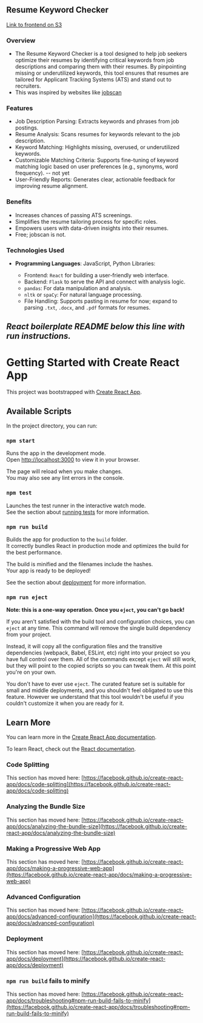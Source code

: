 <h2>Resume Keyword Checker</h2>

[Link to frontend on S3](http://resume-keyword-checker-frontend.s3-website-us-west-2.amazonaws.com/)

<h3>Overview</h3>

* The Resume Keyword Checker is a tool designed to help job seekers optimize their resumes by identifying critical keywords from job descriptions and comparing them with their resumes. By pinpointing missing or underutilized keywords, this tool ensures that resumes are tailored for Applicant Tracking Systems (ATS) and stand out to recruiters.
* This was inspired by websites like [jobscan](https://www.jobscan.co/)

<h3>Features</h3>

* Job Description Parsing: Extracts keywords and phrases from job postings.
* Resume Analysis: Scans resumes for keywords relevant to the job description.
* Keyword Matching: Highlights missing, overused, or underutilized keywords.
* Customizable Matching Criteria: Supports fine-tuning of keyword matching logic based on user preferences (e.g., synonyms, word frequency). -- not yet
* User-Friendly Reports: Generates clear, actionable feedback for improving resume alignment.

<h3>Benefits</h3>

* Increases chances of passing ATS screenings.
* Simplifies the resume tailoring process for specific roles.
* Empowers users with data-driven insights into their resumes.
* Free; jobscan is not.


<h3>Technologies Used</h3>

* <b>Programming Languages</b>: JavaScript, Python
Libraries:

	* Frontend: `React` for building a user-friendly web interface.
	* Backend: `Flask` to serve the API and connect with analysis logic.
	* `pandas`: For data manipulation and analysis.
	* `nltk` or `spaCy`: For natural language processing.
	* File Handling: Supports pasting in resume for now; expand to parsing `.txt`, `.docx`, and `.pdf` formats for resumes.


<i>React boilerplate README below this line with run instructions.</i>
---
# Getting Started with Create React App

This project was bootstrapped with [Create React App](https://github.com/facebook/create-react-app).

## Available Scripts

In the project directory, you can run:

### `npm start`

Runs the app in the development mode.\
Open [http://localhost:3000](http://localhost:3000) to view it in your browser.

The page will reload when you make changes.\
You may also see any lint errors in the console.

### `npm test`

Launches the test runner in the interactive watch mode.\
See the section about [running tests](https://facebook.github.io/create-react-app/docs/running-tests) for more information.

### `npm run build`

Builds the app for production to the `build` folder.\
It correctly bundles React in production mode and optimizes the build for the best performance.

The build is minified and the filenames include the hashes.\
Your app is ready to be deployed!

See the section about [deployment](https://facebook.github.io/create-react-app/docs/deployment) for more information.

### `npm run eject`

**Note: this is a one-way operation. Once you `eject`, you can't go back!**

If you aren't satisfied with the build tool and configuration choices, you can `eject` at any time. This command will remove the single build dependency from your project.

Instead, it will copy all the configuration files and the transitive dependencies (webpack, Babel, ESLint, etc) right into your project so you have full control over them. All of the commands except `eject` will still work, but they will point to the copied scripts so you can tweak them. At this point you're on your own.

You don't have to ever use `eject`. The curated feature set is suitable for small and middle deployments, and you shouldn't feel obligated to use this feature. However we understand that this tool wouldn't be useful if you couldn't customize it when you are ready for it.

## Learn More

You can learn more in the [Create React App documentation](https://facebook.github.io/create-react-app/docs/getting-started).

To learn React, check out the [React documentation](https://reactjs.org/).

### Code Splitting

This section has moved here: [https://facebook.github.io/create-react-app/docs/code-splitting](https://facebook.github.io/create-react-app/docs/code-splitting)

### Analyzing the Bundle Size

This section has moved here: [https://facebook.github.io/create-react-app/docs/analyzing-the-bundle-size](https://facebook.github.io/create-react-app/docs/analyzing-the-bundle-size)

### Making a Progressive Web App

This section has moved here: [https://facebook.github.io/create-react-app/docs/making-a-progressive-web-app](https://facebook.github.io/create-react-app/docs/making-a-progressive-web-app)

### Advanced Configuration

This section has moved here: [https://facebook.github.io/create-react-app/docs/advanced-configuration](https://facebook.github.io/create-react-app/docs/advanced-configuration)

### Deployment

This section has moved here: [https://facebook.github.io/create-react-app/docs/deployment](https://facebook.github.io/create-react-app/docs/deployment)

### `npm run build` fails to minify

This section has moved here: [https://facebook.github.io/create-react-app/docs/troubleshooting#npm-run-build-fails-to-minify](https://facebook.github.io/create-react-app/docs/troubleshooting#npm-run-build-fails-to-minify)
